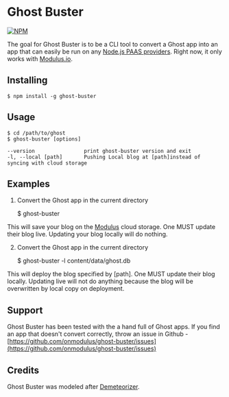Ghost Buster
=================

[![NPM](https://nodei.co/npm/ghost-buster.png)](https://nodei.co/npm/ghost-buster/)

The goal for Ghost Buster is to be a CLI tool to convert a Ghost app into an app that can easily be run on any [Node.js PAAS providers](https://github.com/joyent/node/wiki/Node-Hosting). Right now, it only works with [Modulus.io](http://modulus.io). 

## Installing
    $ npm install -g ghost-buster

## Usage
    $ cd /path/to/ghost
    $ ghost-buster [options]

    --version                print ghost-buster version and exit
    -l, --local [path]       Pushing Local blog at [path]instead of syncing with cloud storage


## Examples
1. Convert the Ghost app in the current directory 

    $ ghost-buster

This will save your blog on the [Modulus](http://modulus.io) cloud storage. One
MUST update their blog live. Updating your blog locally will do nothing.

2. Convert the Ghost app in the current directory 

    $ ghost-buster -l content/data/ghost.db

This will deploy the blog specified by [path]. One MUST update their blog locally.
Updating live will not do anything because the blog will be overwritten by local 
copy on deployment. 


## Support
Ghost Buster has been tested with the a hand full of Ghost apps. If you find an app that doesn't
convert correctly, throw an issue in Github -
[https://github.com/onmodulus/ghost-buster/issues](https://github.com/onmodulus/ghost-buster/issues)

## Credits
Ghost Buster was modeled after [Demeteorizer](https://github.com/onmodulus/demeteorizer). 

